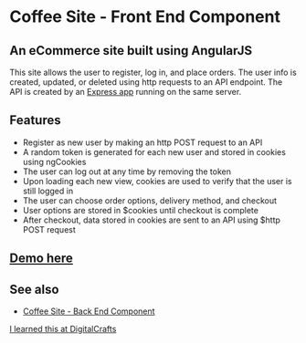 # Coffee Site - Front End Component

## An eCommerce site built using AngularJS

This site allows the user to register, log in, and place orders. The user info is created, updated, or deleted using http requests to an API endpoint. The API is created by an [Express app](https://github.com/kdavidmoore/coffee-site) running on the same server.

## Features
* Register as new user by making an http POST request to an API
* A random token is generated for each new user and stored in cookies using ngCookies
* The user can log out at any time by removing the token
* Upon loading each new view, cookies are used to verify that the user is still logged in
* The user can choose order options, delivery method, and checkout
* User options are stored in $cookies until checkout is complete
* After checkout, data stored in cookies are sent to an API using $http POST request

## [Demo here](http://kdavidmoore.com/coffee)

## See also
* [Coffee Site - Back End Component](https://github.com/kdavidmoore/coffee-site) 

[I learned this at DigitalCrafts](https://digitalcrafts.com)